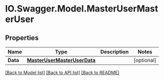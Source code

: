 # IO.Swagger.Model.MasterUserMasterUser
## Properties

Name | Type | Description | Notes
------------ | ------------- | ------------- | -------------
**Data** | [**MasterUserMasterUserData**](MasterUserMasterUserData.md) |  | [optional] 

[[Back to Model list]](../README.md#documentation-for-models) [[Back to API list]](../README.md#documentation-for-api-endpoints) [[Back to README]](../README.md)

